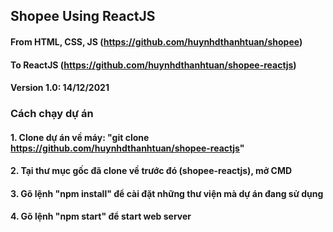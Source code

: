 ## Shopee Using ReactJS

#### From HTML, CSS, JS (https://github.com/huynhdthanhtuan/shopee)

#### To ReactJS (https://github.com/huynhdthanhtuan/shopee-reactjs)

#### Version 1.0: 14/12/2021

### Cách chạy dự án

#### 1. Clone dự án về máy: "git clone https://github.com/huynhdthanhtuan/shopee-reactjs"

#### 2. Tại thư mục gốc đã clone về trước đó (shopee-reactjs), mở CMD

#### 3. Gõ lệnh "npm install" để cài đặt những thư viện mà dự án đang sử dụng

#### 4. Gõ lệnh "npm start" để start web server
